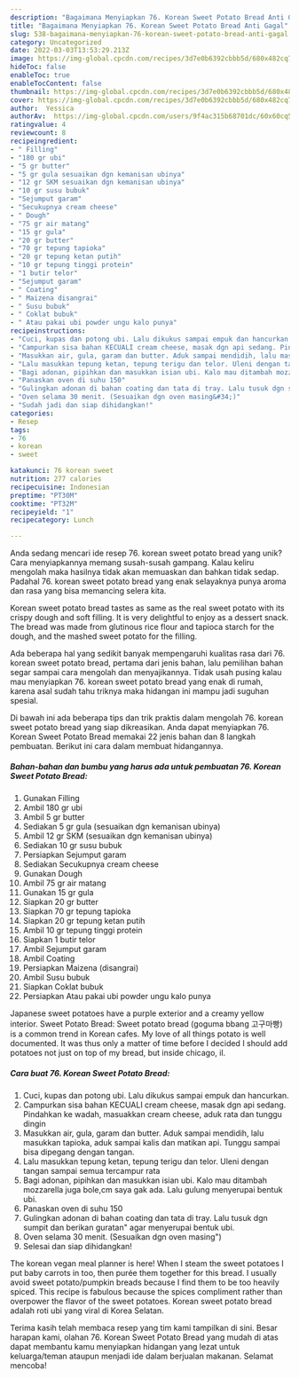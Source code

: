 ```yaml
---
description: "Bagaimana Menyiapkan 76. Korean Sweet Potato Bread Anti Gagal"
title: "Bagaimana Menyiapkan 76. Korean Sweet Potato Bread Anti Gagal"
slug: 538-bagaimana-menyiapkan-76-korean-sweet-potato-bread-anti-gagal
category: Uncategorized
date: 2022-03-03T13:53:29.213Z
image: https://img-global.cpcdn.com/recipes/3d7e0b6392cbbb5d/680x482cq70/76-korean-sweet-potato-bread-foto-resep-utama.jpg
hideToc: false
enableToc: true
enableTocContent: false
thumbnail: https://img-global.cpcdn.com/recipes/3d7e0b6392cbbb5d/680x482cq70/76-korean-sweet-potato-bread-foto-resep-utama.jpg
cover: https://img-global.cpcdn.com/recipes/3d7e0b6392cbbb5d/680x482cq70/76-korean-sweet-potato-bread-foto-resep-utama.jpg
author:  Yessica
authorAv:  https://img-global.cpcdn.com/users/9f4ac315b68701dc/60x60cq50/avatar.jpg
ratingvalue: 4
reviewcount: 8
recipeingredient:
- " Filling"
- "180 gr ubi"
- "5 gr butter"
- "5 gr gula sesuaikan dgn kemanisan ubinya"
- "12 gr SKM sesuaikan dgn kemanisan ubinya"
- "10 gr susu bubuk"
- "Sejumput garam"
- "Secukupnya cream cheese"
- " Dough"
- "75 gr air matang"
- "15 gr gula"
- "20 gr butter"
- "70 gr tepung tapioka"
- "20 gr tepung ketan putih"
- "10 gr tepung tinggi protein"
- "1 butir telor"
- "Sejumput garam"
- " Coating"
- " Maizena disangrai"
- " Susu bubuk"
- " Coklat bubuk"
- " Atau pakai ubi powder ungu kalo punya"
recipeinstructions:
- "Cuci, kupas dan potong ubi. Lalu dikukus sampai empuk dan hancurkan."
- "Campurkan sisa bahan KECUALI cream cheese, masak dgn api sedang. Pindahkan ke wadah, masuakkan cream cheese, aduk rata dan tunggu dingin"
- "Masukkan air, gula, garam dan butter. Aduk sampai mendidih, lalu masukkan tapioka, aduk sampai kalis dan matikan api. Tunggu sampai bisa dipegang dengan tangan."
- "Lalu masukkan tepung ketan, tepung terigu dan telor. Uleni dengan tangan sampai semua tercampur rata"
- "Bagi adonan, pipihkan dan masukkan isian ubi. Kalo mau ditambah mozzarella juga bole,cm saya gak ada. Lalu gulung menyerupai bentuk ubi."
- "Panaskan oven di suhu 150"
- "Gulingkan adonan di bahan coating dan tata di tray. Lalu tusuk dgn sumpit dan berikan guratan&#34; agar menyerupai bentuk ubi."
- "Oven selama 30 menit. (Sesuaikan dgn oven masing&#34;)"
- "Sudah jadi dan siap dihidangkan!"
categories:
- Resep
tags:
- 76
- korean
- sweet

katakunci: 76 korean sweet 
nutrition: 277 calories
recipecuisine: Indonesian
preptime: "PT30M"
cooktime: "PT32M"
recipeyield: "1"
recipecategory: Lunch

---
```



Anda sedang mencari ide resep 76. korean sweet potato bread yang unik? Cara menyiapkannya memang susah-susah gampang. Kalau keliru mengolah maka hasilnya tidak akan memuaskan dan bahkan tidak sedap. Padahal 76. korean sweet potato bread yang enak selayaknya punya aroma dan rasa yang bisa memancing selera kita.


Korean sweet potato bread tastes as same as the real sweet potato with its crispy dough and soft filling. It is very delightful to enjoy as a dessert snack. The bread was made from glutinous rice flour and tapioca starch for the dough, and the mashed sweet potato for the filling.

Ada beberapa hal yang sedikit banyak mempengaruhi kualitas rasa dari 76. korean sweet potato bread, pertama dari jenis bahan, lalu pemilihan bahan segar sampai cara mengolah dan menyajikannya. Tidak usah pusing kalau mau menyiapkan 76. korean sweet potato bread yang enak di rumah, karena asal sudah tahu triknya maka hidangan ini mampu jadi suguhan spesial.


Di bawah ini ada beberapa tips dan trik praktis dalam mengolah 76. korean sweet potato bread yang siap dikreasikan. Anda dapat menyiapkan 76. Korean Sweet Potato Bread memakai 22 jenis bahan dan 8 langkah pembuatan. Berikut ini cara dalam membuat hidangannya.

<!--inarticleads1-->

##### Bahan-bahan dan bumbu yang harus ada untuk pembuatan 76. Korean Sweet Potato Bread:

1. Gunakan  Filling
1. Ambil 180 gr ubi
1. Ambil 5 gr butter
1. Sediakan 5 gr gula (sesuaikan dgn kemanisan ubinya)
1. Ambil 12 gr SKM (sesuaikan dgn kemanisan ubinya)
1. Sediakan 10 gr susu bubuk
1. Persiapkan Sejumput garam
1. Sediakan Secukupnya cream cheese
1. Gunakan  Dough
1. Ambil 75 gr air matang
1. Gunakan 15 gr gula
1. Siapkan 20 gr butter
1. Siapkan 70 gr tepung tapioka
1. Siapkan 20 gr tepung ketan putih
1. Ambil 10 gr tepung tinggi protein
1. Siapkan 1 butir telor
1. Ambil Sejumput garam
1. Ambil  Coating
1. Persiapkan  Maizena (disangrai)
1. Ambil  Susu bubuk
1. Siapkan  Coklat bubuk
1. Persiapkan  Atau pakai ubi powder ungu kalo punya


Japanese sweet potatoes have a purple exterior and a creamy yellow interior. Sweet Potato Bread: Sweet potato bread (goguma bbang 고구마빵) is a common trend in Korean cafes. My love of all things potato is well documented. It was thus only a matter of time before I decided I should add potatoes not just on top of my bread, but inside chicago, il. 

<!--inarticleads2-->

##### Cara buat 76. Korean Sweet Potato Bread:

1. Cuci, kupas dan potong ubi. Lalu dikukus sampai empuk dan hancurkan.
1. Campurkan sisa bahan KECUALI cream cheese, masak dgn api sedang. Pindahkan ke wadah, masuakkan cream cheese, aduk rata dan tunggu dingin
1. Masukkan air, gula, garam dan butter. Aduk sampai mendidih, lalu masukkan tapioka, aduk sampai kalis dan matikan api. Tunggu sampai bisa dipegang dengan tangan.
1. Lalu masukkan tepung ketan, tepung terigu dan telor. Uleni dengan tangan sampai semua tercampur rata
1. Bagi adonan, pipihkan dan masukkan isian ubi. Kalo mau ditambah mozzarella juga bole,cm saya gak ada. Lalu gulung menyerupai bentuk ubi.
1. Panaskan oven di suhu 150
1. Gulingkan adonan di bahan coating dan tata di tray. Lalu tusuk dgn sumpit dan berikan guratan&#34; agar menyerupai bentuk ubi.
1. Oven selama 30 menit. (Sesuaikan dgn oven masing&#34;)
1. Selesai dan siap dihidangkan!

The korean vegan meal planner is here! When I steam the sweet potatoes I put baby carrots in too, then purée them together for this bread. I usually avoid sweet potato/pumpkin breads because I find them to be too heavily spiced. This recipe is fabulous because the spices compliment rather than overpower the flavor of the sweet potatoes. Korean sweet potato bread adalah roti ubi yang viral di Korea Selatan. 

Terima kasih telah membaca resep yang tim kami tampilkan di sini. Besar harapan kami, olahan 76. Korean Sweet Potato Bread yang mudah di atas dapat membantu kamu menyiapkan hidangan yang lezat untuk keluarga/teman ataupun menjadi ide dalam berjualan makanan. Selamat mencoba!
